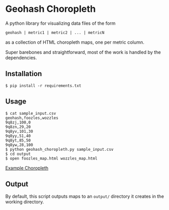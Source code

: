 # Geohash Choropleth
A python library for visualizing data files of the form

`geohash | metric1 | metric2 | ... | metricN`

as a collection of HTML choropleth maps, one per metric column.

Super barebones and straightforward, most of the work is handled by the dependencies.

## Installation
    $ pip install -r requirements.txt

## Usage
    $ cat sample_input.csv
    geohash,foozles,wozzles
    9q8zj,100,0
    9q8zn,29,20
    9q8yv,101,30
    9q8yy,51,40
    9q8yt,85,50
    9q8yw,28,100
    $ python geohash_choropleth.py sample_input.csv
    $ cd output
    $ open foozles_map.html wozzles_map.html

[Example Choropleth](https://dl.dropbox.com/s/ngketn518fzz9sw/Screenshot%202017-06-08%2014.13.54.png?dl=0)

## Output
By default, this script outputs maps to an `output/` directory it creates in the working directory.
